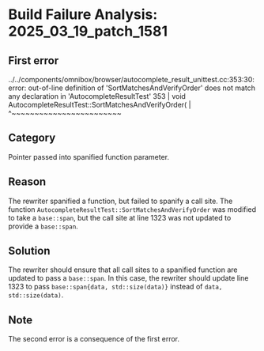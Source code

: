 # Build Failure Analysis: 2025_03_19_patch_1581

## First error

../../components/omnibox/browser/autocomplete_result_unittest.cc:353:30: error: out-of-line definition of 'SortMatchesAndVerifyOrder' does not match any declaration in 'AutocompleteResultTest'
  353 | void AutocompleteResultTest::SortMatchesAndVerifyOrder(
      |                              ^~~~~~~~~~~~~~~~~~~~~~~~~

## Category
Pointer passed into spanified function parameter.

## Reason
The rewriter spanified a function, but failed to spanify a call site. The function `AutocompleteResultTest::SortMatchesAndVerifyOrder` was modified to take a `base::span`, but the call site at line 1323 was not updated to provide a `base::span`.

## Solution
The rewriter should ensure that all call sites to a spanified function are updated to pass a `base::span`. In this case, the rewriter should update line 1323 to pass `base::span{data, std::size(data)}` instead of `data, std::size(data)`.

## Note
The second error is a consequence of the first error.